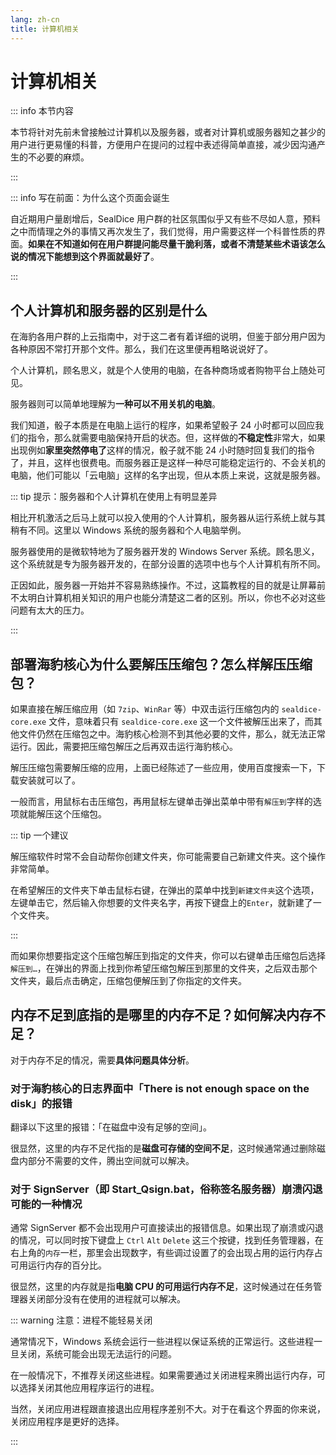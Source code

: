 ```yaml
---
lang: zh-cn
title: 计算机相关
---
```


# 计算机相关

::: info 本节内容

本节将针对先前未曾接触过计算机以及服务器，或者对计算机或服务器知之甚少的用户进行更易懂的科普，方便用户在提问的过程中表述得简单直接，减少因沟通产生的不必要的麻烦。

:::

::: info 写在前面：为什么这个页面会诞生

自近期用户量剧增后，SealDice 用户群的社区氛围似乎又有些不尽如人意，预料之中而情理之外的事情又再次发生了，我们觉得，用户需要这样一个科普性质的界面。**如果在不知道如何在用户群提问能尽量干脆利落，或者不清楚某些术语该怎么说的情况下能想到这个界面就最好了**。

:::

## 个人计算机和服务器的区别是什么

在海豹各用户群的上云指南中，对于这二者有着详细的说明，但鉴于部分用户因为各种原因不常打开那个文件。那么，我们在这里便再粗略说说好了。

个人计算机，顾名思义，就是个人使用的电脑，在各种商场或者购物平台上随处可见。

服务器则可以简单地理解为**一种可以不用关机的电脑**。

我们知道，骰子本质是在电脑上运行的程序，如果希望骰子 24 小时都可以回应我们的指令，那么就需要电脑保持开启的状态。但，这样做的**不稳定性**非常大，如果出现例如**家里突然停电了**这样的情况，骰子就不能 24 小时随时回复我们的指令了，并且，这样也很费电。而服务器正是这样一种尽可能稳定运行的、不会关机的电脑，他们可能以「云电脑」这样的名字出现，但从本质上来说，这就是服务器。

::: tip 提示：服务器和个人计算机在使用上有明显差异

相比开机激活之后马上就可以投入使用的个人计算机，服务器从运行系统上就与其稍有不同。这里以 Windows 系统的服务器和个人电脑举例。

服务器使用的是微软特地为了服务器开发的 Windows Server 系统。顾名思义，这个系统就是专为服务器开发的，在部分设置的选项中也与个人计算机有所不同。

正因如此，服务器一开始并不容易熟练操作。不过，这篇教程的目的就是让屏幕前不太明白计算机相关知识的用户也能分清楚这二者的区别。所以，你也不必对这些问题有太大的压力。

:::

## 部署海豹核心为什么要解压压缩包？怎么样解压压缩包？

如果直接在解压缩应用（如 `7zip`、`WinRar` 等）中双击运行压缩包内的 `sealdice-core.exe` 文件，意味着只有 `sealdice-core.exe` 这一个文件被解压出来了，而其他文件仍然在压缩包之中。海豹核心检测不到其他必要的文件，那么，就无法正常运行。因此，需要把压缩包解压之后再双击运行海豹核心。

解压压缩包需要解压缩的应用，上面已经陈述了一些应用，使用百度搜索一下，下载安装就可以了。

一般而言，用鼠标右击压缩包，再用鼠标左键单击弹出菜单中带有`解压到`字样的选项就能解压这个压缩包。

::: tip 一个建议

解压缩软件时常不会自动帮你创建文件夹，你可能需要自己新建文件夹。这个操作非常简单。

在希望解压的文件夹下单击鼠标右键，在弹出的菜单中找到`新建文件夹`这个选项，左键单击它，然后输入你想要的文件夹名字，再按下键盘上的`Enter`，就新建了一个文件夹。

:::

而如果你想要指定这个压缩包解压到指定的文件夹，你可以右键单击压缩包后选择`解压到…`，在弹出的界面上找到你希望压缩包解压到那里的文件夹，之后双击那个文件夹，最后点击确定，压缩包便解压到了你指定的文件夹。

## 内存不足到底指的是哪里的内存不足？如何解决内存不足？

对于内存不足的情况，需要**具体问题具体分析**。

### 对于海豹核心的日志界面中「There is not enough space on the disk」的报错

翻译以下这里的报错：「在磁盘中没有足够的空间」。

很显然，这里的内存不足代指的是**磁盘可存储的空间不足**，这时候通常通过删除磁盘内部分不需要的文件，腾出空间就可以解决。

### 对于 SignServer（即 Start_Qsign.bat，俗称签名服务器）崩溃闪退可能的一种情况

通常 SignServer 都不会出现用户可直接读出的报错信息。如果出现了崩溃或闪退的情况，可以同时按下键盘上 `Ctrl` `Alt` `Delete` 这三个按键，找到任务管理器，在右上角的`内存`一栏，那里会出现数字，有些调过设置了的会出现占用的运行内存占可用运行内存的百分比。

很显然，这里的内存就是指**电脑 CPU 的可用运行内存不足**，这时候通过在任务管理器关闭部分没有在使用的进程就可以解决。

::: warning 注意：进程不能轻易关闭

通常情况下，Windows 系统会运行一些进程以保证系统的正常运行。这些进程一旦关闭，系统可能会出现无法运行的问题。

在一般情况下，不推荐关闭这些进程。如果需要通过关闭进程来腾出运行内存，可以选择关闭其他应用程序运行的进程。

当然，关闭应用进程跟直接退出应用程序差别不大。对于在看这个界面的你来说，关闭应用程序是更好的选择。

:::

